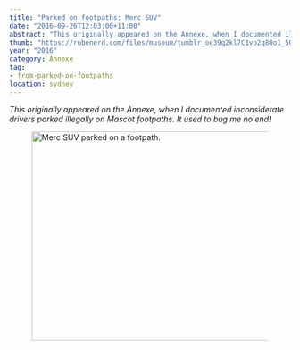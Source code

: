 ```yaml
---
title: "Parked on footpaths: Merc SUV"
date: "2016-09-26T12:03:00+11:00"
abstract: "This originally appeared on the Annexe, when I documented illegally parked cars."
thumb: "https://rubenerd.com/files/museum/tumblr_oe39q2kl7C1vp2q80o1_500.jpg"
year: "2016"
category: Annexe
tag:
- from-parked-on-footpaths
location: sydney
---
```

*This originally appeared on the Annexe, when I documented inconsiderate drivers parked illegally on Mascot footpaths. It used to bug me no end!*

<figure><p><img alt="Merc SUV parked on a footpath." src="https://rubenerd.com/files/museum/" srcset="https://rubenerd.com/files/museum/tumblr_oe39q2kl7C1vp2q80o1_500.jpg 1x, https://rubenerd.com/files/museum/tumblr_oe39q2kl7C1vp2q80o1_1280.jpg 2x" style="width:500px; height:375px;" /></p></figure>


